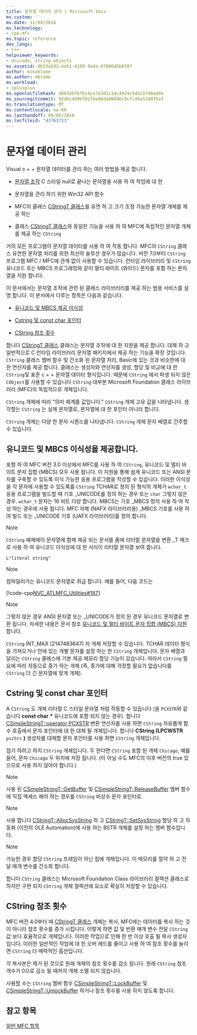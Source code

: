 ```yaml
---
title: 문자열 데이터 관리 | Microsoft Docs
ms.custom: ''
ms.date: 11/04/2016
ms.technology:
- cpp-mfc
ms.topic: reference
dev_langs:
- C++
helpviewer_keywords:
- Unicode, string objects
ms.assetid: 0b53a542-eeb1-4108-9ada-6700645b6f8f
author: mikeblome
ms.author: mblome
ms.workload:
- cplusplus
ms.openlocfilehash: d6b54bfbf614ca7e3d1c34c4924c545c5f46ed4e
ms.sourcegitcommit: 92dbc4b9bf82fda96da80846c9cfcdba524035af
ms.translationtype: MT
ms.contentlocale: ko-KR
ms.lasthandoff: 09/05/2018
ms.locfileid: "43763723"
---
```

# <a name="string-data-management"></a>문자열 데이터 관리

Visual c + + 문자열 데이터를 관리 하는 여러 방법을 제공 합니다.

- [문자열 조작](../c-runtime-library/string-manipulation-crt.md) C 스타일 null로 끝나는 문자열을 사용 하 여 작업에 대 한

- 문자열을 관리 하기 위한 Win32 API 함수

- MFC의 클래스 [CStringT 클래스](../atl-mfc-shared/reference/cstringt-class.md)를 유연 하 고 크기 조정 가능한 문자열 개체를 제공 하는

- 클래스 [CStringT 클래스](../atl-mfc-shared/reference/cstringt-class.md)와 동일한 기능을 사용 하 여 MFC에 독립적인 문자열 개체를 제공 하는 `CString`

거의 모든 프로그램이 문자열 데이터를 사용 하 여 작동 합니다. MFC의 `CString` 클래스 유연한 문자열 처리를 위한 최선의 솔루션 경우가 많습니다. 버전 7.0부터 `CString` 프로그램 MFC / MFC에 관계 없이 사용할 수 있습니다. 런타임 라이브러리 및 `CString` 유니코드 또는 MBCS 프로그래밍와 같이 멀티 바이트 (와이드) 문자를 포함 하는 문자열을 지원 합니다.

이 문서에서는 문자열 조작에 관련 된 클래스 라이브러리를 제공 하는 범용 서비스를 설명 합니다. 이 문서에서 다루는 항목은 다음과 같습니다.

- [유니코드 및 MBCS 제공 이식성](#_core_unicode_and_mbcs_provide_portability)

- [Cstring 및 const char 포인터](#_core_cstrings_and_const_char_pointers)

- [CString 참조 횟수](#_core_cstring_reference_counting)

합니다 [CStringT 클래스](../atl-mfc-shared/reference/cstringt-class.md) 클래스는 문자열 조작에 대 한 지원을 제공 합니다. 대체 하 고 일반적으로 C 런타임 라이브러리 문자열 패키지에서 제공 하는 기능을 확장 것입니다. `CString` 클래스 멤버 함수 및 간소화 된 문자열 처리, Basic에 있는 것과 비슷한에 대 한 연산자를 제공 합니다. 클래스는 생성자와 연산자를 생성, 할당 및 비교에 대 한 `CString`및 표준 c + + 문자열 데이터 형식입니다. 때문에 `CString` 에서 파생 되지 않은 `CObject`를 사용할 수 있습니다 `CString` 대부분 Microsoft Foundation 클래스 라이브러리 (MFC)의 독립적으로 개체입니다.

`CString` 개체에 따라 "의미 체계를 값입니다." `CString` 개체 고유 값을 나타냅니다. 생각할는 `CString` 는 실제 문자열로, 문자열에 대 한 포인터 아니라 합니다.

`CString` 개체는 다양 한 문자 시퀀스를 나타냅니다. `CString` 개체 문자 배열로 간주할 수 있습니다.

##  <a name="_core_unicode_and_mbcs_provide_portability"></a> 유니코드 및 MBCS 이식성을 제공합니다.

포함 하 여 MFC 버전 3.0 이상에서 MFC를 사용 하 여 `CString`, 유니코드 및 멀티 바이트 문자 집합 (MBCS) 모두 사용 됩니다. 이 지원을 통해 쉽게 유니코드 또는 ANSI 문자를 구축할 수 있도록 이식 가능한 응용 프로그램을 작성할 수 있습니다. 이러한 이식성을 각 문자에 사용할 수 있도록를 `CString` TCHAR로 정의 된 형식의 개체가 `wchar_t` 응용 프로그램을 빌드할 때 기호 _UNICODE를 정의 하는 경우 또는 `char` 그렇지 않은 경우. `wchar_t` 문자는 16 비트 다양 합니다. MBCS는 기호 _MBCS 정의 사용 하 여 작성 하는 경우에 사용 됩니다. MFC 자체 (NAFX 라이브러리용) _MBCS 기호를 사용 하 여 빌드 또는 _UNICODE 기호 (UAFX 라이브러리)를 정의 합니다.

> [!NOTE]
>  `CString` 예제에이 문자열에 함께 제공 되는 문서를 폼에 리터럴 문자열을 변환 _T 매크로 사용 하 여 유니코드 이식성에 대 한 서식이 리터럴 문자열 보여 줍니다.

`L"literal string"`

> [!NOTE]
>  컴파일러가는 유니코드 문자열로 취급 합니다. 예를 들어, 다음 코드는

[!code-cpp[NVC_ATLMFC_Utilities#187](../atl-mfc-shared/codesnippet/cpp/string-data-management_1.cpp)]

> [!NOTE]
>  그렇지 않은 경우 ANSI 문자열 또는 _UNICODE가 정의 된 경우 유니코드 문자열로 변환 됩니다. 자세한 내용은 문서 참조 [유니코드 및 멀티 바이트 문자 집합 (MBCS) 지원](../atl-mfc-shared/unicode-and-multibyte-character-set-mbcs-support.md)합니다.

`CString` INT_MAX (2147483647) 자 개체 저장할 수 있습니다. TCHAR 데이터 형식을 가져오거나 안에 있는 개별 문자를 설정 하는 한 `CString` 개체입니다. 문자 배열과 달리는 `CString` 클래스에 기본 제공 메모리 할당 기능이 있습니다. 따라서 `CString` 필요에 따라 자동으로 증가 하는 개체 (즉, 증가에 대해 걱정할 필요가 없습니다를 `CString` 더 긴 문자열에 맞게 개체).

##  <a name="_core_cstrings_and_const_char_pointers"></a> Cstring 및 const char 포인터

A `CString` 도 개체 리터럴 C 스타일 문자열 처럼 작동할 수 있습니다 (을 `PCXSTR`와 같습니다 **const char** <strong>\*</strong> 유니코드에 포함 되지 않는 경우). 합니다 [CSimpleStringT::operator PCXSTR](../atl-mfc-shared/reference/csimplestringt-class.md#operator_pcxstr) 변환 연산자를 사용 하면 `CString` 자유롭게 함수 호출에서 문자 포인터에 대 한 대체 될 개체입니다. 합니다 **CString (LPCWSTR** `pszSrc` **)** 생성자를 대체할 문자 포인터를 사용 하면 `CString` 개체입니다.

접기 하려고 하지 `CString` 개체입니다. 두 한다면 `CString` 포함 된 개체 `Chicago`, 예를 들어, 문자 `Chicago` 두 위치에 저장 됩니다. (이 아닐 수도 MFC의 이후 버전의 true 있으므로 사용 하지 않아야 합니다.)

> [!NOTE]
>  사용 된 [CSimpleStringT::GetBuffer](../atl-mfc-shared/reference/csimplestringt-class.md#getbuffer) 및 [CSimpleStringT::ReleaseBuffer](../atl-mfc-shared/reference/csimplestringt-class.md#releasebuffer) 멤버 함수에 직접 액세스 해야 하는 경우를 `CString` 비상수 문자 포인터로.

> [!NOTE]
>  사용 합니다 [CStringT::AllocSysString](../atl-mfc-shared/reference/cstringt-class.md#allocsysstring) 하 고 [CStringT::SetSysString](../atl-mfc-shared/reference/cstringt-class.md#setsysstring) 할당 하 고 자동화 (이전의 OLE Automation)에 사용 하는 BSTR 개체를 설정 하는 멤버 함수입니다.

> [!NOTE]
>  가능한 경우 할당 `CString` 프레임이 아닌 힙에 개체입니다. 이 메모리를 절약 하 고 전달 매개 변수를 간소화 합니다.

합니다 `CString` 클래스는 Microsoft Foundation Class 라이브러리 컬렉션 클래스로 하지만 구현 되지 `CString` 개체 컬렉션에 요소로 확실히 저장할 수 있습니다.

##  <a name="_core_cstring_reference_counting"></a> CString 참조 횟수

MFC 버전 4.0부터 때 [CStringT 클래스](../atl-mfc-shared/reference/cstringt-class.md) 개체는 복사, MFC에는 데이터를 복사 하는 것이 아니라 참조 횟수를 증가 시킵니다. 이렇게 하면 값 및 반환 매개 변수 전달 `CString` 값 보다 효율적으로 개체입니다. 이러한 작업으로 인해 한 번 이상 호출 될 복사 생성자입니다. 이러한 일반적인 작업에 대 한 오버 헤드를 줄이고 사용 하 여 참조 횟수를 늘리면 `CString` 더 매력적인 옵션입니다.

각 복사본은 제거 된 것으로 원래 개체의 참조 횟수를 감소 됩니다. 원래 `CString` 참조 개수가 0으로 감소 될 때까지 개체 소멸 되지 않습니다.

사용할 수는 `CString` 멤버 함수 [CSimpleStringT::LockBuffer](../atl-mfc-shared/reference/csimplestringt-class.md#lockbuffer) 및 [CSimpleStringT::UnlockBuffer](../atl-mfc-shared/reference/csimplestringt-class.md#unlockbuffer) 하거나 참조 횟수를 사용 하지 않도록 합니다.

## <a name="see-also"></a>참고 항목

[일반 MFC 항목](../mfc/general-mfc-topics.md)

